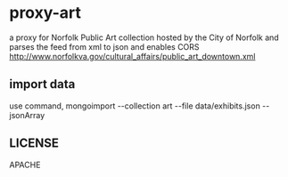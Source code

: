 proxy-art
=========

a proxy for Norfolk Public Art collection hosted by the City of Norfolk and parses the feed from xml to json and enables CORS
http://www.norfolkva.gov/cultural_affairs/public_art_downtown.xml

import data
---
use command, mongoimport --collection art --file data/exhibits.json --jsonArray


LICENSE 
---

APACHE 
